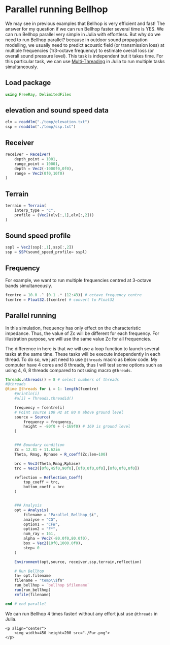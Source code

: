 # Parallel running Bellhop

We may see in previous examples that Bellhop is very efficient and fast! The answer for my question if we can run Bellhop faster several time is YES. We can run Bellhop parallel very simple in Julia with effortless. But why do we need to run Bellhop parallel? because in outdoor sound propagation modelling, we usually need to predict acoustic field (or transmission loss) at multiple frequencies (1/3-octave frequency) to estimate overall loss (or overall sound pressure level). This task is independent but it takes time. For this particular task, we can use [Multi-Threading](https://docs.julialang.org/en/v1/base/multi-threading/) in Julia to run multiple tasks simultaneously.

## Load package

```julia
using FreeRay, DelimitedFiles
```

## elevation and sound speed data
```julia
elv = readdlm("./temp/elevation.txt")
ssp = readdlm("./temp/ssp.txt")
```

## Receiver

```julia
receiver = Receiver(
    depth_point = 1001,
    range_point = 10001,
    depth = Vec2(-1000f0,0f0),
    range = Vec2(0f0,10f0)
)
```

## Terrain

```julia
terrain = Terrain(
    interp_type = "C",
    profile = (Vec2(elv[:,1],elv[:,2]))
)
```

## Sound speed profile

```julia
sspl = Vec2(ssp[:,1],ssp[:,2])
ssp = SSP(sound_speed_profile= sspl)
```

## Frequency

For example, we want to run multiple frequencies centred at 3-octave bands simultaneously.

```julia
fcentre = 10.0 .^ (0.1 .* (12:43)) # octave frequency centre
fcentre = Float32.(fcentre) # convert to Float32
```

## Parallel running

In this simulation, frequency has only effect on the characteristic impedance. Thus, the value of Zc will be different for each frequency. For illustration purpose, we will use the same value Zc for all frequencies.

The difference in here is that we will use a loop function to launch several tasks at the same time. These tasks will be execute independently in each thread. To do so, we just need to use `@threads` macro as below code. My computer have 4 cores and 8 threads, thus I will test some options such as using 4, 6, 8 threads compared to not using macro `@threads`.

```julia
Threads.nthreads() = 8 # select numbers of threads
#@threads
@time @threads for i = 1: length(fcentre)
    #println(i)
    #a[i] = Threads.threadid()

    frequency = fcentre[i]
    # Point source 100 Hz at 80 m above ground level
    source = Source(
        frequency = frequency,
        height = -80f0 + (-169f0) # 169 is ground level
    )


    ### Boundary condition
    Zc = 12.81 + 11.62im
    Theta, Rmag, Rphase = R_coeff(Zc;len=100)

    brc = Vec3(Theta,Rmag,Rphase)
    trc = Vec3([0f0,45f0,90f0],[0f0,0f0,0f0],[0f0,0f0,0f0])

    reflection = Reflection_Coeff(
        top_coeff = trc,
        bottom_coeff = brc
    )


    ### Analysis
    opt = Analysis(
        filename = "Parallel_Bellhop_$i",
        analyse = "CG",
        option1 = "CFW",
        option2 = "F*",
        num_ray = 161,
        alpha = Vec2(-80.0f0,80.0f0),
        box = Vec2(10f0,1000.0f0),
        step= 0
    )

    Environment(opt,source, receiver,ssp,terrain,reflection)

    # Run Bellhop
    fn= opt.filename
    filename = "temp\\$fn"
    run_bellhop = `bellhop $filename`
    run(run_bellhop)
    rmfile(filename)

end # end parallel
```
We can run Bellhop 4 times faster! without any effort just use `@threads` in Julia.

```@raw html
<p align="center">
    <img width=450 height=200 src="./Par.png">
</p>
```
